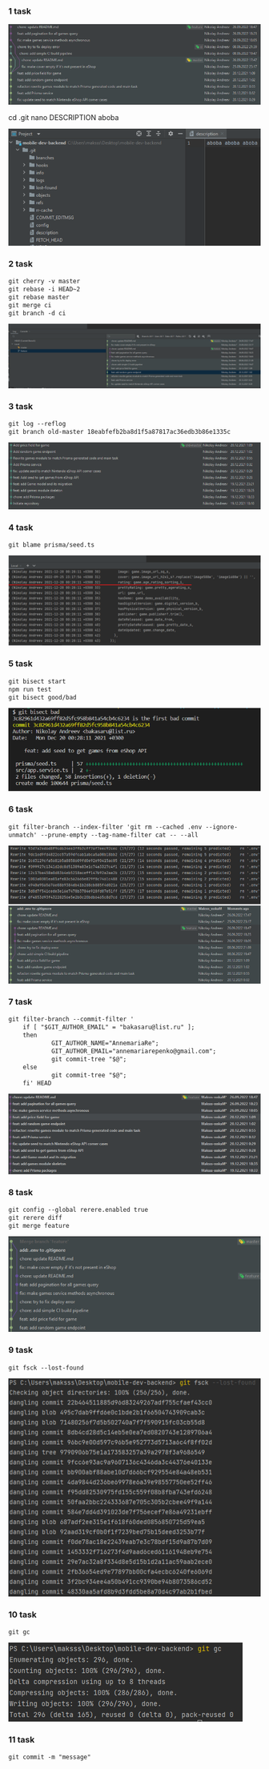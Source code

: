 ### 1 task
![img.png](img/1.png)

cd .git
nano DESCRIPTION aboba

![img.png](img/1_2.png)
### 2 task
```
git cherry -v master 
git rebase -i HEAD~2
git rebase master
git merge ci
git branch -d ci
```
![img.png](img/2.png)

### 3 task
```
git log --reflog
git branch old-master 18eabfefb2ba8d1f5a87817ac36edb3b86e1335c
```
![img.png](img/3.png)

### 4 task
```
git blame prisma/seed.ts
```
![img.png](img/4.png)

### 5 task
```
git bisect start
npm run test
git bisect good/bad
```
![img.png](img/5.png)

### 6 task
```
git filter-branch --index-filter 'git rm --cached .env --ignore-unmatch' --prune-empty --tag-name-filter cat -- --all
```
![img.png](img/6_1.png)
![img.png](img/6_2.png)

### 7 task
```
git filter-branch --commit-filter '
    if [ "$GIT_AUTHOR_EMAIL" = "bakasaru@list.ru" ];
    then
            GIT_AUTHOR_NAME="AnnemariaRe";
            GIT_AUTHOR_EMAIL="annemariarepenko@gmail.com";
            git commit-tree "$@";
    else
            git commit-tree "$@";
    fi' HEAD
```
![img.png](img/7.png)

### 8 task
```
git config --global rerere.enabled true
git rerere diff
git merge feature
```
![img.png](img/8.png)

### 9 task
```
git fsck --lost-found
```
![img.png](img/9.png)

### 10 task
```
git gc
```
![img.png](img/10.png)

### 11 task
```
git commit -m "message"
```